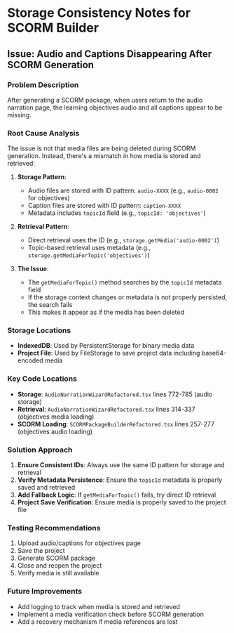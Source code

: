 # Storage Consistency Notes for SCORM Builder

## Issue: Audio and Captions Disappearing After SCORM Generation

### Problem Description
After generating a SCORM package, when users return to the audio narration page, the learning objectives audio and all captions appear to be missing.

### Root Cause Analysis
The issue is not that media files are being deleted during SCORM generation. Instead, there's a mismatch in how media is stored and retrieved:

1. **Storage Pattern**:
   - Audio files are stored with ID pattern: `audio-XXXX` (e.g., `audio-0002` for objectives)
   - Caption files are stored with ID pattern: `caption-XXXX`
   - Metadata includes `topicId` field (e.g., `topicId: 'objectives'`)

2. **Retrieval Pattern**:
   - Direct retrieval uses the ID (e.g., `storage.getMedia('audio-0002')`)
   - Topic-based retrieval uses metadata (e.g., `storage.getMediaForTopic('objectives')`)

3. **The Issue**:
   - The `getMediaForTopic()` method searches by the `topicId` metadata field
   - If the storage context changes or metadata is not properly persisted, the search fails
   - This makes it appear as if the media has been deleted

### Storage Locations
- **IndexedDB**: Used by PersistentStorage for binary media data
- **Project File**: Used by FileStorage to save project data including base64-encoded media

### Key Code Locations
- **Storage**: `AudioNarrationWizardRefactored.tsx` lines 772-785 (audio storage)
- **Retrieval**: `AudioNarrationWizardRefactored.tsx` lines 314-337 (objectives media loading)
- **SCORM Loading**: `SCORMPackageBuilderRefactored.tsx` lines 257-277 (objectives audio loading)

### Solution Approach
1. **Ensure Consistent IDs**: Always use the same ID pattern for storage and retrieval
2. **Verify Metadata Persistence**: Ensure the `topicId` metadata is properly saved and retrieved
3. **Add Fallback Logic**: If `getMediaForTopic()` fails, try direct ID retrieval
4. **Project Save Verification**: Ensure media is properly saved to the project file

### Testing Recommendations
1. Upload audio/captions for objectives page
2. Save the project
3. Generate SCORM package
4. Close and reopen the project
5. Verify media is still available

### Future Improvements
- Add logging to track when media is stored and retrieved
- Implement a media verification check before SCORM generation
- Add a recovery mechanism if media references are lost